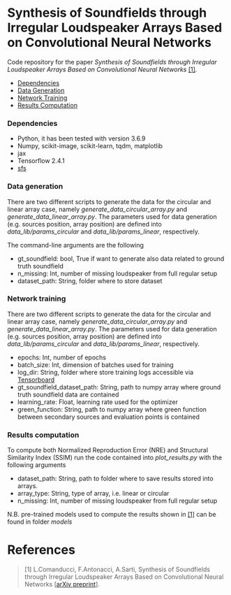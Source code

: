 # Synthesis of Soundfields through Irregular Loudspeaker Arrays Based on Convolutional Neural Networks

Code repository for the paper _Synthesis of Soundfields through Irregular Loudspeaker Arrays Based on Convolutional Neural Networks_
[[1]](#references).

- [Dependencies](#dependencies)
- [Data Generation](#data-generation)
- [Network Training](#network-training)
- [Results Computation](#results-computation)

### Dependencies
- Python, it has been tested with version 3.6.9
- Numpy, scikit-image, scikit-learn, tqdm, matplotlib
- jax
- Tensorflow 2.4.1
- [sfs](https://sfs-python.readthedocs.io/en/0.6.2/)

### Data generation
There are two different scripts to generate the data for the circular and linear array case, namely _generate_data_circular_array.py_ and _generate_data_linear_array.py_. The parameters used for data generation (e.g. sources position, array position) are defined into _data_lib/params_circular_ and _data_lib/params_linear_, respectively.

The command-line arguments are the following
- gt_soundfield: bool, True if want to generate also data related to ground truth soundfield
- n_missing: Int, number of missing loudspeaker from full regular setup
- dataset_path: String, folder where to store dataset

### Network training
There are two different scripts to generate the data for the circular and linear array case, namely _generate_data_circular_array.py_ and _generate_data_linear_array.py_. The parameters used for data generation (e.g. sources position, array position) are defined into _data_lib/params_circular_ and _data_lib/params_linear_, respectively.
- epochs: Int, number of epochs 
- batch_size: Int, dimension of batches used for training
- log_dir: String, folder where store training logs accessible via [Tensorboard](https://www.tensorflow.org/tensorboard)
- gt_soundfield_dataset_path: String, path to numpy array where ground truth soundfield data are contained
- learning_rate: Float, learning rate used for the optimizer
- green_function: String, path to numpy array where green function between secondary sources and evaluation points is contained

### Results computation
To compute both Normalized Reproduction Error (NRE) and Structural Similarity Index (SSIM) run the code contained into _plot_results.py_ with the following arguments

- dataset_path: String, path to folder where to save results stored into arrays.
- array_type: String, type of array, i.e. linear or circular
- n_missing: Int, number of missing loudspeaker from full regular setup 

N.B. pre-trained models used to compute the results shown in [[1]](#references) can be found in folder _models_

# References
>[1] L.Comanducci, F.Antonacci, A.Sarti, Synthesis of Soundfields through Irregular Loudspeaker Arrays Based on Convolutional Neural Networks [[arXiv preprint]()].
